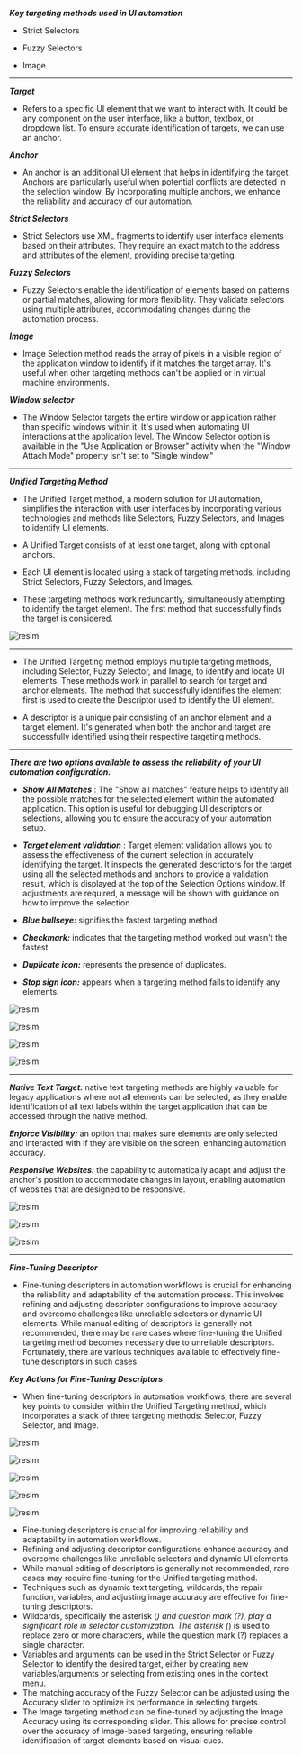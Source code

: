 ***Key targeting methods used in UI automation***

- Strict Selectors

- Fuzzy Selectors

- Image

---


***Target*** 


- Refers to a specific UI element that we want to interact with. It could be any component on the user interface, like a button, textbox, or dropdown list. 
To ensure accurate identification of targets, we can use an anchor. 


***Anchor***

- An anchor is an additional UI element that helps in identifying the target. Anchors are particularly useful when potential conflicts are detected in the selection window. By incorporating multiple anchors, we enhance the reliability and accuracy of our automation.



***Strict Selectors***


- Strict Selectors use XML fragments to identify user interface elements based on their attributes. 
They require an exact match to the address and attributes of the element, providing precise targeting. 


***Fuzzy Selectors***


- Fuzzy Selectors enable the identification of elements based on patterns or partial matches, allowing for more flexibility. 
They validate selectors using multiple attributes, accommodating changes during the automation process. 

    
***Image***


- Image Selection method reads the array of pixels in a visible region of the application window to identify if it matches the target array. 
It's useful when other targeting methods can't be applied or in virtual machine environments. 

    
***Window selector***

 
- The Window Selector targets the entire window or application rather than specific windows within it. 
It's used when automating UI interactions at the application level. 
The Window Selector option is available in the "Use Application or Browser" activity when the "Window Attach Mode" property isn't set to "Single window."

------


***Unified Targeting Method***


- The Unified Target method, a modern solution for UI automation, simplifies the interaction with user interfaces by incorporating various technologies and methods like Selectors, 
Fuzzy Selectors, and Images to identify UI elements. 



- A Unified Target consists of at least one target, along with optional anchors. 


-  Each UI element is located using a stack of targeting methods, including Strict Selectors, Fuzzy Selectors, and Images. 


- These targeting methods work redundantly, simultaneously attempting to identify the target element. The first method that successfully finds the target is considered. 



![resim](https://github.com/yaagmurss/AdvancedRPADeveloperCertificationTrainingNotes/assets/52479605/26d009e6-8640-4da1-afff-dceb772200d1)




---


- The Unified Targeting method employs multiple targeting methods, including Selector, Fuzzy Selector, and Image, to identify and locate UI elements. These methods work in parallel to search for target and anchor elements. The method that successfully identifies the element first is used to create the Descriptor used to identify the UI element. 


- A descriptor is a unique pair consisting of an anchor element and a target element. It's generated when both the anchor and target are successfully identified using their respective targeting methods.

----------


***There are two options available to assess the reliability of your UI automation configuration.*** 

- ***Show All Matches*** : The "Show all matches" feature helps to identify all the possible matches for the selected element within the automated application. This option is useful for debugging UI descriptors or selections, allowing you to ensure the accuracy of your automation setup.


- ***Target element validation*** : Target element validation allows you to assess the effectiveness of the current selection in accurately identifying the target. It inspects the generated descriptors for the target using all the selected methods and anchors to provide a validation result, which is displayed at the top of the Selection Options window. If adjustments are required, a message will be shown with guidance on how to improve the selection


- ***Blue bullseye:*** signifies the fastest targeting method.  



- ***Checkmark:*** indicates that the targeting method worked but wasn't the fastest.



- ***Duplicate icon:*** represents the presence of duplicates.



- ***Stop sign icon:*** appears when a targeting method fails to identify any elements.




![resim](https://github.com/yaagmurss/AdvancedRPADeveloperCertificationTrainingNotes/assets/52479605/beba677f-ccb5-4b6b-8371-4290cb361725)


![resim](https://github.com/yaagmurss/AdvancedRPADeveloperCertificationTrainingNotes/assets/52479605/511193e7-f2cd-4fed-8dbb-7e494daeba2d)



![resim](https://github.com/yaagmurss/AdvancedRPADeveloperCertificationTrainingNotes/assets/52479605/ca056536-ba70-40d1-bf93-8c7429e30131)


![resim](https://github.com/yaagmurss/AdvancedRPADeveloperCertificationTrainingNotes/assets/52479605/12f645b4-9935-43cf-a272-dd9f4cde37f9)





-------------------------


***Native Text Target:*** native text targeting methods are highly valuable for legacy applications where not all elements can be selected, as they enable identification of all text labels within the target application that can be accessed through the native method. 



***Enforce Visibility:*** an option that makes sure elements are only selected and interacted with if they are visible on the screen, enhancing automation accuracy.



***Responsive Websites:*** the capability to automatically adapt and adjust the anchor's position to accommodate changes in layout, enabling automation of websites that are designed to be responsive.



![resim](https://github.com/yaagmurss/AdvancedRPADeveloperCertificationTrainingNotes/assets/52479605/b70920cb-9f6b-480f-a1e3-74a8d6a37b4d)



![resim](https://github.com/yaagmurss/AdvancedRPADeveloperCertificationTrainingNotes/assets/52479605/1d8e6777-b07a-4dab-a523-c3c7d7604c67)


![resim](https://github.com/yaagmurss/AdvancedRPADeveloperCertificationTrainingNotes/assets/52479605/b00a06c6-48df-4c0c-add7-5ce201d7bfc6)


-------------------------------------


***Fine-Tuning Descriptor***

- Fine-tuning descriptors in automation workflows is crucial for enhancing the reliability and adaptability of the automation process. This involves refining and adjusting descriptor configurations to improve accuracy and overcome challenges like unreliable selectors or dynamic UI elements. While manual editing of descriptors is generally not recommended, there may be rare cases where fine-tuning the Unified targeting method becomes necessary due to unreliable descriptors. Fortunately, there are various techniques available to effectively fine-tune descriptors in such cases




***Key Actions for Fine-Tuning Descriptors***

- When fine-tuning descriptors in automation workflows, there are several key points to consider within the Unified Targeting method, which incorporates a stack of three targeting methods: Selector, Fuzzy Selector, and Image.


![resim](https://github.com/yaagmurss/AdvancedRPADeveloperCertificationTrainingNotes/assets/52479605/5396aa8a-d3e9-4a09-b144-ba17e6c5ba09)


![resim](https://github.com/yaagmurss/AdvancedRPADeveloperCertificationTrainingNotes/assets/52479605/3e83fef1-eaf6-4b6b-a0a8-af4b397878ea)



![resim](https://github.com/yaagmurss/AdvancedRPADeveloperCertificationTrainingNotes/assets/52479605/c705fd94-d73d-4dd8-bbd8-aca848d704d4)



![resim](https://github.com/yaagmurss/AdvancedRPADeveloperCertificationTrainingNotes/assets/52479605/f6ae2544-c76c-4e8e-8572-0a77fad95cf8)


![resim](https://github.com/yaagmurss/AdvancedRPADeveloperCertificationTrainingNotes/assets/52479605/e9312d3d-3e9e-42d3-9822-5711732c67a0)


- Fine-tuning descriptors is crucial for improving reliability and adaptability in automation workflows.
- Refining and adjusting descriptor configurations enhance accuracy and overcome challenges like unreliable selectors and dynamic UI elements.
- While manual editing of descriptors is generally not recommended, rare cases may require fine-tuning for the Unified targeting method.
- Techniques such as dynamic text targeting, wildcards, the repair function, variables, and adjusting image accuracy are effective for fine-tuning descriptors.
- Wildcards, specifically the asterisk (*) and question mark (?), play a significant role in selector customization. The asterisk (*) is used to replace zero or more characters, while the question mark (?) replaces a single character. 
- Variables and arguments can be used in the Strict Selector or Fuzzy Selector to identify the desired target, either by creating new variables/arguments or selecting from existing ones in the context menu.
- The matching accuracy of the Fuzzy Selector can be adjusted using the Accuracy slider to optimize its performance in selecting targets.
- The Image targeting method can be fine-tuned by adjusting the Image Accuracy using its corresponding slider. This allows for precise control over the accuracy of image-based targeting, ensuring reliable identification of target elements based on visual cues.











